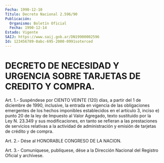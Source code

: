 ```yaml
---
Fecha: 1990-12-10
Título: Decreto Nacional 2.596/90
Publicación:
  Organismo: Boletín Oficial
  Fecha: 1990-12-14
Estado: Vigente
SAIJ: https://www.saij.gob.ar/DN19900002596
Id: 123456789-0abc-695-2000-0991soterced
---
```

# DECRETO DE NECESIDAD Y URGENCIA SOBRE TARJETAS DE CREDITO Y COMPRA.

<a id="1"></a>
Art. 1.- Suspéndese por CIENTO VEINTE (120) días, a partir del 1 de diciembre  de  1990,  inclusive, la entrada en vigencia de las obligaciones emergentes de los  hechos  imponibles  establecidos en el  artículo 3, inciso e) punto 20 de la ley de Impuesto  al  Valor Agregado, texto sustituido por la Ley N. 23.349 y sus modificaciones,   en  tanto  se  refieran  a  las  prestaciones  de servicios relativas  a  la actividad de administración y emisión de tarjetas de crédito y de compra.

<a id="2"></a>
Art. 2.- Dése al HONORABLE CONGRESO DE LA NACION.

<a id="3"></a>
Art. 3.- Comuníquese, publíquese, dése a la Dirección Nacional del Registro Oficial y archívese.